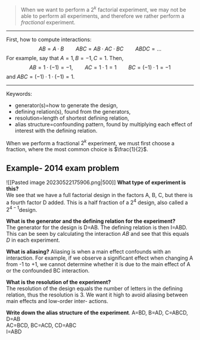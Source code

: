 > When we want to perform a $2^{k}$ factorial experiment, we may not be able to perform all experiments, and therefore we rather perform a *fractional* experiment.
---

First, how to compute interactions:
$$AB= A \cdot B \qquad ABC=AB \cdot AC\cdot BC \qquad ABDC=\dots$$
For example, say that $A=1, B=-1, C=1$. Then,
$$AB=1 \cdot (-1) = -1, \qquad AC=1 \cdot 1=1 \qquad BC=(-1) \cdot 1=-1 $$
and $ABC =(-1)\cdot 1 \cdot (-1)=1$.

---
Keywords: 
* generator(s)=how to generate the design,  
* defining relation(s), found from the generators,  
* resolution=length of shortest defining relation,  
* alias structure=confounding pattern, found by multiplying each effect of interest with the defining relation.

When we perform a fractional $2^{k}$ experiment, we must first choose a fraction, where the most common choice is $\frac{1}{2}$. 

## Example- 2014 exam problem
![[Pasted image 20230522175906.png|500]]
**What type of experiment is this?**  
We see that we have a full factorial design in the factors A, B, C, but there is a fourth factor D added. This is a half fraction of a $2^{4}$ design, also called a $2^{4-1}$design.

**What is the generator and the defining relation for the experiment?**  
The generator for the design is D=AB. The defining relation is then I=ABD. This can be seen by calculating the interaction $AB$ and see that this equals $D$ in each experiment.

**What is aliasing?**
Aliasing is when a main effect confounds with an interaction. For example, if we observe a significant effect when changing A from -1 to +1, we cannot determine whether it is due to the main effect of A or the confounded BC interaction.

**What is the resolution of the experiment?**  
The resolution of the design equals the number of letters in the defining relation, thus the resolution is 3. We want it high to avoid aliasing between main effects and low-order inter- actions.

**Write down the alias structure of the experiment**. 
A=BD, B=AD, C=ABCD, D=AB  
AC=BCD, BC=ACD, CD=ABC  
I=ABD